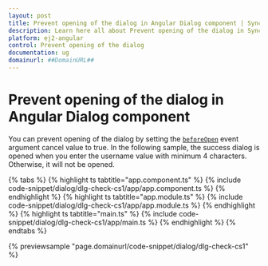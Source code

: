 ```yaml
---
layout: post
title: Prevent opening of the dialog in Angular Dialog component | Syncfusion
description: Learn here all about Prevent opening of the dialog in Syncfusion Angular Dialog component of Syncfusion Essential JS 2 and more.
platform: ej2-angular
control: Prevent opening of the dialog 
documentation: ug
domainurl: ##DomainURL##
---
```


# Prevent opening of the dialog in Angular Dialog component

You can prevent opening of the dialog by setting the [`beforeOpen`](https://ej2.syncfusion.com/angular/documentation/api/dialog/#beforeopen) event argument cancel value to true.
In the following sample, the success dialog is opened when you enter the username value with minimum 4 characters. Otherwise, it will not be opened.

{% tabs %}
{% highlight ts tabtitle="app.component.ts" %}
{% include code-snippet/dialog/dlg-check-cs1/app/app.component.ts %}
{% endhighlight %}
{% highlight ts tabtitle="app.module.ts" %}
{% include code-snippet/dialog/dlg-check-cs1/app/app.module.ts %}
{% endhighlight %}
{% highlight ts tabtitle="main.ts" %}
{% include code-snippet/dialog/dlg-check-cs1/app/main.ts %}
{% endhighlight %}
{% endtabs %}
  
{% previewsample "page.domainurl/code-snippet/dialog/dlg-check-cs1" %}
